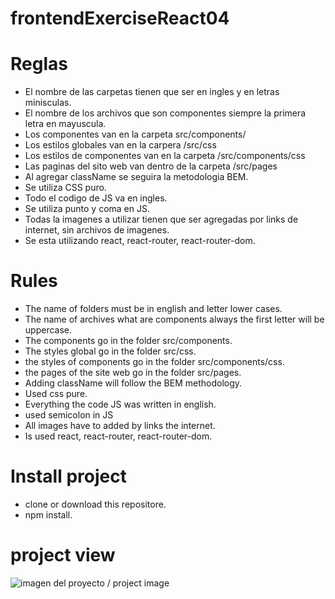 # frontendExerciseReact04

# Reglas

- El nombre de las carpetas tienen que ser en ingles y en letras minisculas.
- El nombre de los archivos que son componentes siempre la primera letra en mayuscula.
- Los componentes van en la carpeta src/components/
- Los estilos globales van en la carpera /src/css
- Los estilos de componentes van en la carpeta /src/components/css
- Las paginas del sito web van dentro de la carpeta /src/pages
- Al agregar className se seguira la metodologia BEM.
- Se utiliza CSS puro.
- Todo el codigo de JS va en ingles.
- Se utiliza punto y coma en JS.
- Todas la imagenes a utilizar tienen que ser agregadas por links de internet, sin archivos de imagenes.
- Se esta utilizando react, react-router, react-router-dom.

# Rules

- The name of folders must be in english and letter lower cases.
- The name of archives what are components always the first letter will be uppercase.
- The components go in the folder src/components.
- The styles global go in the folder src/css.
- the styles of components go in the folder src/components/css.
- the pages of the site web go in the folder src/pages.
- Adding className will follow the BEM methodology.
- Used css pure.
- Everything the code JS was written in english.
- used semicolon in JS
- All images have to added by links the internet.
- Is used react, react-router, react-router-dom.

# Install project

- clone or download this repositore.
- npm install.

# project view

<img src="https://i.ibb.co/YT9v1fg/Captura.jpg" alt="imagen del proyecto / project image">